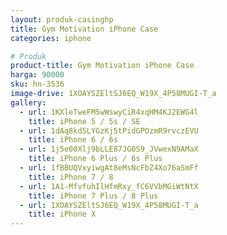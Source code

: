```yaml
---
layout: produk-casinghp
title: Gym Motivation iPhone Case
categories: iphone

# Produk
product-title: Gym Motivation iPhone Case
harga: 90000
sku: hn-3536
image-drive: 1XOAYSZEltSJ6EQ_W19X_4P58MUGI-T_a
gallery:
  - url: 1KXleTweFM5wWswyCiR4xqHM4KJ2EWG4l
    title: iPhone 5 / 5s / SE
  - url: 1dAq8kd5LYGzKj5tPidGPOzmR9rvczEVU
    title: iPhone 6 / 6s
  - url: 1j5e00Xlj9bLLE87JG0S9_JVwexN9AMaX
    title: iPhone 6 Plus / 6s Plus
  - url: 1fBBUQVxyiwgAt8eMsNcFbZ4Xo76aSmFf
    title: iPhone 7 / 8
  - url: 1A1-MfvfuhIlHfmRxy_fC6VVbMGiWtNtX
    title: iPhone 7 Plus / 8 Plus
  - url: 1XOAYSZEltSJ6EQ_W19X_4P58MUGI-T_a
    title: iPhone X
---
```

